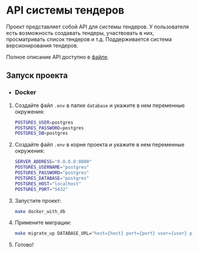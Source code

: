 # API системы тендеров

Проект представляет собой API для системы тендеров. 
У пользователя есть возможность создавать тендеры, участвовать в них, просматривать список тендеров и т.д.
Поддерживается система версионирования тендеров.

Полное описание API доступно в [файле](api/openapi.yaml).

## Запуск проекта

* ### Docker

1. Создайте файл `.env` в папке `database` и укажите в нем переменные окружения:

    ```bash
    POSTGRES_USER=postgres
    POSTGRES_PASSWORD=postgres
    POSTGRES_DB=postgres
    ```

2. Создайте файл `.env` в корне проекта и укажите в нем переменные окружения:

    ```bash
    SERVER_ADDRESS="0.0.0.0:8080"
   POSTGRES_USERNAME="postgres"
   POSTGRES_PASSWORD="postgres"
   POSTGRES_DATABASE="postgres"
   POSTGRES_HOST="localhost"
   POSTGRES_PORT="5432"
    ```
   
3. Запустите проект:

    ```bash
    make docker_with_db
    ```
   
4. Примените миграции:

    ```bash
    make migrate_up DATABASE_URL="host={host} port={port} user={user} password={password} dbname={dbname} sslmode=disable"
    ```
   
5. Готово!

